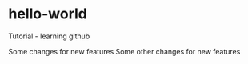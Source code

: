 # hello-world
Tutorial - learning github

Some changes for new features
Some other changes for new features
